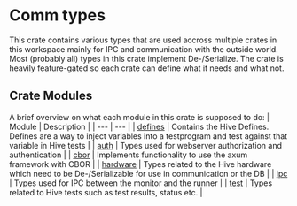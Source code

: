 # Comm types
This crate contains various types that are used accross multiple crates in this workspace mainly for IPC and communication with the outside world. Most (probably all) types in this crate implement De-/Serialize. The crate is heavily feature-gated so each crate can define what it needs and what not.

## Crate Modules
A brief overview on what each module in this crate is supposed to do:
| Module | Description |
| --- | --- |
| [defines](./src/defines/) | Contains the Hive Defines. Defines are a way to inject variables into a testprogram and test against that variable in Hive tests |
| [auth](./src/auth.rs) | Types used for webserver authorization and authentication |
| [cbor](./src/cbor.rs) | Implements functionality to use the axum framework with CBOR |
| [hardware](./src/hardware.rs) | Types related to the Hive hardware which need to be De-/Serializable for use in communication or the DB |
| [ipc](./src/ipc.rs) | Types used for IPC between the monitor and the runner |
| [test](./src/test.rs) | Types related to Hive tests such as test results, status etc. |
